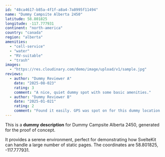 ```yaml
---
id: "48ca4617-b85a-4f1f-a8a4-7a8995f11494"
name: "Dummy Campsite Alberta 2450"
latitude: 58.801825
longitude: -117.777931
continent: "north-america"
country: "canada"
region: "alberta"
amenities:
  - "cell-service"
  - "water"
  - "RV-suitable"
  - "trash"
images:
  - "https://res.cloudinary.com/demo/image/upload/v1/sample.jpg"
reviews:
  - author: "Dummy Reviewer A"
    date: "2025-08-023"
    rating: 3
    comment: "A nice, quiet dummy spot with some basic amenities."
  - author: "Dummy Reviewer B"
    date: "2025-01-021"
    rating: 2
    comment: "Found it easily. GPS was spot on for this dummy location."
---
```


This is a **dummy description** for Dummy Campsite Alberta 2450, generated for the proof of concept.

It provides a serene environment, perfect for demonstrating how SvelteKit can handle a large number of static pages. The coordinates are 58.801825, -117.777931.

